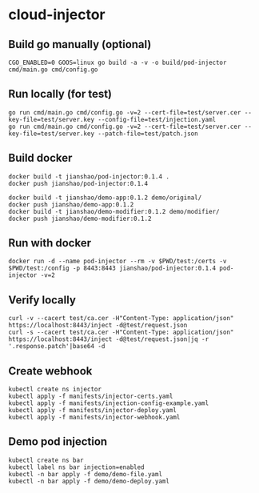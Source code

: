 # cloud-injector

## Build go manually (optional)
~~~ shell
CGO_ENABLED=0 GOOS=linux go build -a -v -o build/pod-injector cmd/main.go cmd/config.go
~~~

## Run locally (for test)
~~~ shell
go run cmd/main.go cmd/config.go -v=2 --cert-file=test/server.cer --key-file=test/server.key --config-file=test/injection.yaml
go run cmd/main.go cmd/config.go -v=2 --cert-file=test/server.cer --key-file=test/server.key --patch-file=test/patch.json
~~~

## Build docker
~~~ shell
docker build -t jianshao/pod-injector:0.1.4 .
docker push jianshao/pod-injector:0.1.4

docker build -t jianshao/demo-app:0.1.2 demo/original/
docker push jianshao/demo-app:0.1.2
docker build -t jianshao/demo-modifier:0.1.2 demo/modifier/
docker push jianshao/demo-modifier:0.1.2
~~~

## Run with docker
~~~ shell
docker run -d --name pod-injector --rm -v $PWD/test:/certs -v $PWD/test:/config -p 8443:8443 jianshao/pod-injector:0.1.4 pod-injector -v=2
~~~

## Verify locally
~~~ shell
curl -v --cacert test/ca.cer -H"Content-Type: application/json" https://localhost:8443/inject -d@test/request.json
curl -s --cacert test/ca.cer -H"Content-Type: application/json" https://localhost:8443/inject -d@test/request.json|jq -r '.response.patch'|base64 -d
~~~

## Create webhook
~~~ shell
kubectl create ns injector
kubectl apply -f manifests/injector-certs.yaml
kubectl apply -f manifests/injection-config-example.yaml
kubectl apply -f manifests/injector-deploy.yaml
kubectl apply -f manifests/injector-webhook.yaml
~~~

## Demo pod injection
~~~ shell
kubectl create ns bar
kubectl label ns bar injection=enabled
kubectl -n bar apply -f demo/demo-file.yaml
kubectl -n bar apply -f demo/demo-deploy.yaml
~~~
